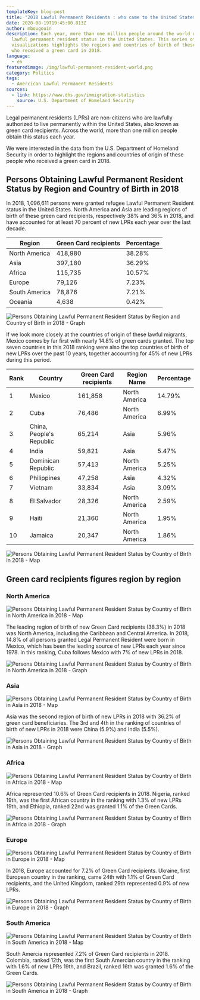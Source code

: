 ```yaml
---
templateKey: blog-post
title: "2018 Lawful Permanent Residents : who came to the United States ?"
date: 2020-08-19T19:45:00.813Z
author: mbougouin
description: Each year, more than one million people around the world obtain
  lawful permanent resident status in the United States. This series of maps and
  visualizations highlights the regions and countries of birth of these people
  who received a green card in 2018.
language:
  - en
featuredimage: /img/lawful-permanent-resident-world.png
category: Politics
tags:
  - Amercican Lawful Permanent Residents
sources:
  - link: https://www.dhs.gov/immigration-statistics
    source: U.S. Department of Homeland Security
---
```

Legal permanent residents (LPRs) are non-citizens who are lawfully authorized to live permanently within the United States, also known as green card recipients. Across the world, more than one million people obtain this status each year. 


We were interested in the data from the U.S. Department of Homeland Security in order to highlight the regions and countries of origin of these people who received a green card in 2018. 

## Persons Obtaining Lawful Permanent Resident Status by Region and Country of Birth in 2018

In 2018, 1,096,611 persons were granted refugee Lawful Permanent Resident status in the United States. North America and Asia are leading regions of birth of these green card recipients, respectively 38% and 36% in 2018, and have accounted for at least 70 percent of new LPRs each year over the last decade.

| Region        | Green Card recipients | Percentage |
| ------------- | --------------------- | ---------- |
| North America | 418,980               | 38.28%     |
| Asia          | 397,180               | 36.29%     |
| Africa        | 115,735               | 10.57%     |
| Europe        | 79,126                | 7.23%      |
| South America | 78,876                | 7.21%      |
| Oceania       | 4,638                 | 0.42%      |

![Persons Obtaining Lawful Permanent Resident Status by Region and Country of Birth in 2018 - Graph](/img/lawful-permanent-resident-world-bar.png "Persons Obtaining Lawful Permanent Resident Status by Region and Country of Birth in 2018 - Graph")

If we look more closely at the countries of origin of these lawful migrants, Mexico comes by far first with nearly 14.8% of green cards granted. The top seven countries in this 2018 ranking were also the top countries of birth of new LPRs over the past 10 years, together accounting for 45% of new LPRs during this period.

| Rank | Country                  | Green Card recipients | Region Name   | Percentage |
| ---- | ------------------------ | --------------------- | ------------- | ---------- |
| 1    | Mexico                   | 161,858               | North America | 14.79%     |
| 2    | Cuba                     | 76,486                | North America | 6.99%      |
| 3    | China, People's Republic | 65,214                | Asia          | 5.96%      |
| 4    | India                    | 59,821                | Asia          | 5.47%      |
| 5    | Dominican Republic       | 57,413                | North America | 5.25%      |
| 6    | Philippines              | 47,258                | Asia          | 4.32%      |
| 7    | Vietnam                  | 33,834                | Asia          | 3.09%      |
| 8    | El Salvador              | 28,326                | North America | 2.59%      |
| 9    | Haiti                    | 21,360                | North America | 1.95%      |
| 10   | Jamaica                  | 20,347                | North America | 1.86%      |

![Persons Obtaining Lawful Permanent Resident Status by Country of Birth in 2018 - Map](/img/lawful-permanent-resident-world.png "Persons Obtaining Lawful Permanent Resident Status by Country of Birth in 2018 - Map")

## Green card recipients figures region by region

### North America

![Persons Obtaining Lawful Permanent Resident Status by Country of Birth in North America in 2018 - Map](/img/lawful-permanent-resident-north-america.png "Persons Obtaining Lawful Permanent Resident Status by Country of Birth in North America in 2018 - Map")

The leading region of birth of new Green Card recipients (38.3%) in 2018 was North America, including the Caribbean and Central America. In 2018, 14.8% of all persons granted Legal Permanent Resident were born in Mexico, which has been the leading source of new LPRs each year since 1978. In this ranking, Cuba follows Mexico with 7% of new LPRs in 2018.

![Persons Obtaining Lawful Permanent Resident Status by Country of Birth in North America in 2018 - Graph](/img/lawful-permanent-resident-north-america-bar.png "Persons Obtaining Lawful Permanent Resident Status by Country of Birth in North America in 2018 - Graph")

### Asia

![Persons Obtaining Lawful Permanent Resident Status by Country of Birth in Asia in 2018 - Map](/img/lawful-permanent-resident-asia.png "Persons Obtaining Lawful Permanent Resident Status by Country of Birth in Asia in 2018 - Map")

Asia was the second region of birth of new LPRs in 2018 with 36.2% of green card beneficiaries. The 3rd and 4th in the ranking of countries of birth of new LPRs in 2018 were China (5.9%) and India (5.5%).

![Persons Obtaining Lawful Permanent Resident Status by Country of Birth in Asia in 2018 - Graph](/img/lawful-permanent-resident-asia-bar.png "Persons Obtaining Lawful Permanent Resident Status by Country of Birth in Asia in 2018 - Graph")

### Africa

![Persons Obtaining Lawful Permanent Resident Status by Country of Birth in Africa in 2018 - Map](/img/lawful-permanent-resident-africa.png "Persons Obtaining Lawful Permanent Resident Status by Country of Birth in Africa in 2018 - Map")

Africa represented 10.6% of Green Card recipients in 2018. Nigeria, ranked 19th, was the first African country in the ranking with 1.3% of new LPRs 19th, and Ethiopia, ranked 22nd  was granted 1.1% of the Green Cards.

![Persons Obtaining Lawful Permanent Resident Status by Country of Birth in Africa in 2018 - Graph](/img/lawful-permanent-resident-africa-bar.png "Persons Obtaining Lawful Permanent Resident Status by Country of Birth in Africa in 2018 - Graph")

### Europe

![Persons Obtaining Lawful Permanent Resident Status by Country of Birth in Europe in 2018 - Map](/img/lawful-permanent-resident-europe.png "Persons Obtaining Lawful Permanent Resident Status by Country of Birth in Europe in 2018 - Map")

In 2018, Europe accounted for 7.2% of Green Card recipients. Ukraine, first European country in the ranking, came 24th with 1.1% of Green Card recipients, and the United Kingdom, ranked 29th represented 0.9% of new LPRs.

![Persons Obtaining Lawful Permanent Resident Status by Country of Birth in Europe in 2018 - Graph](/img/lawful-permanent-resident-europe-bar.png "Persons Obtaining Lawful Permanent Resident Status by Country of Birth in Europe in 2018 - Graph")

### South America

![Persons Obtaining Lawful Permanent Resident Status by Country of Birth in South America in 2018 - Map](/img/lawful-permanent-resident-south-america.png "Persons Obtaining Lawful Permanent Resident Status by Country of Birth in South America in 2018 - Map")

South Amercia represented 7.2% of Green Card recipients in 2018. Colombia, ranked 12th, was the first South Amercian country in the ranking with 1.6% of new LPRs 19th, and Brazil, ranked 16th  was granted 1.6% of the Green Cards.

![Persons Obtaining Lawful Permanent Resident Status by Country of Birth in South America in 2018 - Graph](/img/lawful-permanent-resident-south-america-bar.png "Persons Obtaining Lawful Permanent Resident Status by Country of Birth in South America in 2018 - Graph")